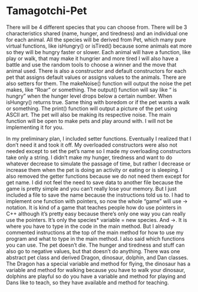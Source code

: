 # Tamagotchi-Pet

There will be 4 different species that you can choose from. There will be 3 characteristics shared (name, hunger, and tiredness) and an individual one for each animal. All the species will be derived from Pet, which many pure virtual functions, like isHungry() or isTired() because some animals eat more so they will be hungry faster or slower. Each animal will have a function, like play or walk, that may make it hungrier and more tired I will also have a battle and use the random tools to choose a winner and the move that animal used. There is also a constructor and default constructors for each pet that assigns default values or assigns values to the animals. There are also setters for them. The makeNoise() function will output the noise the pet makes, like “Roar” or something. The output() function will say like “<name> is hungry” when the hunger level drops below a certain number. When isHungry() returns true. Same thing with boredom or if the pet wants a walk or something. The print() function will output a picture of the pet using ASCII art. The pet will also be making its respective noise. The main function will be open to make pets and play around with. I will not be implementing it for you.

In my preliminary plan, I included setter functions. Eventually I realized that I don’t need it and took it off. My overloaded constructors were also not needed except to set the pet’s name so I made my overloading constructors take only a string. I didn’t make my hunger, tiredness and want to do whatever decrease to simulate the passage of time, but rather I decrease or increase them when the pet is doing an activity or eating or is sleeping. I also removed the getter functions because we do not need them except for get name. I did not feel the need to save data to another file because the game is pretty simple and you can’t really lose your memory. But I just included a file to save the name because the instructions told us to. I had to implement one function with pointers, so now the whole “game” will use -> notation. It is kind of a game that teaches people how do use pointers in C++ although it’s pretty easy because there’s only one way you can really use the pointers. It’s only the species* variable = new species. And ->. It is where you have to type in the code in the main method. But I already commented instructions at the top of the main method for how to use my program and what to type in the main method. I also said which functions you can use. The pet doesn’t die. The hunger and tiredness and stuff can also go to negative values, but that doesn’t do anything. There was one abstract pet class and derived Dragon, dinosaur, dolphin, and Dan classes. The Dragon has a special variable and method for flying, the dinosaur has a variable and method for walking because you have to walk your dinosaur, dolphins are playful so do you have a variable and method for playing and Dans like to teach, so they have available and method for teaching.
